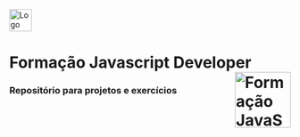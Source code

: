 <img src="https://user-images.githubusercontent.com/103886371/214082852-955eab55-4bf0-4865-ae0b-3d00def3a08e.svg" alt="Logo DIO" height="40"/>

# Formação Javascript Developer <img src="https://hermes.dio.me/tracks/55e7040f-775b-47e5-a8fb-69d002ca17a9.png" alt="Formação JavaScript Developer" width="100" align="right"/>
### Repositório para projetos e exercícios


